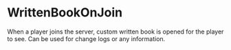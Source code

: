 # WrittenBookOnJoin
When a player joins the server, custom written book is opened for the player to see. Can be used for change logs or any information.
